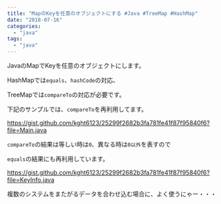 ```yaml
---
title: "MapのKeyを任意のオブジェクトにする #Java #TreeMap #HashMap"
date: "2018-07-16"
categories: 
  - "java"
tags: 
  - "java"
---
```


JavaのMapでKeyを任意のオブジェクトにします。

HashMapでは`equals`、`hashCode`の対応、

TreeMapでは`compareTo`の対応が必要です。

下記のサンプルでは、`compareTo`を再利用してます。

https://gist.github.com/kght6123/25299f2682b3fa781fe41f87f95840f6?file=Main.java

`compareTo`の結果は等しい時は`0`、異なる時は`0以外`を表すので

`equals`の結果にも再利用しています。

https://gist.github.com/kght6123/25299f2682b3fa781fe41f87f95840f6?file=KeyInfo.java

複数のシステムをまたがるデータを合わせ込む場合に、よく使うにゃー・・・
